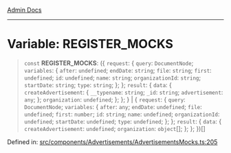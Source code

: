 [Admin Docs](/)

***

# Variable: REGISTER\_MOCKS

> `const` **REGISTER\_MOCKS**: (\{ `request`: \{ `query`: `DocumentNode`; `variables`: \{ `after`: `undefined`; `endDate`: `string`; `file`: `string`; `first`: `undefined`; `id`: `undefined`; `name`: `string`; `organizationId`: `string`; `startDate`: `string`; `type`: `string`; \}; \}; `result`: \{ `data`: \{ `createAdvertisement`: \{ `__typename`: `string`; `_id`: `string`; `advertisement`: `any`; \}; `organization`: `undefined`; \}; \}; \} \| \{ `request`: \{ `query`: `DocumentNode`; `variables`: \{ `after`: `any`; `endDate`: `undefined`; `file`: `undefined`; `first`: `number`; `id`: `string`; `name`: `undefined`; `organizationId`: `undefined`; `startDate`: `undefined`; `type`: `undefined`; \}; \}; `result`: \{ `data`: \{ `createAdvertisement`: `undefined`; `organization`: `object`[]; \}; \}; \})[]

Defined in: [src/components/Advertisements/AdvertisementsMocks.ts:205](https://github.com/PalisadoesFoundation/talawa-admin/blob/main/src/components/Advertisements/AdvertisementsMocks.ts#L205)
